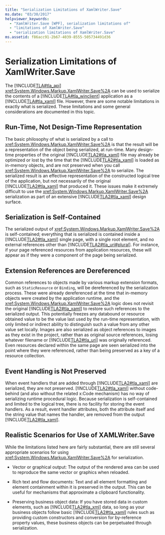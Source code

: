 ```yaml
---
title: "Serialization Limitations of XamlWriter.Save"
ms.date: "03/30/2017"
helpviewer_keywords: 
  - "XamlWriter.Save [WPF], serialization limitations of"
  - "limitations of XamlWriter.Save"
  - "serialization limitations of XamlWriter.Save"
ms.assetid: f86acc91-2b67-4039-8555-505734491d36
---
```

# Serialization Limitations of XamlWriter.Save
The [!INCLUDE[TLA#tla_api](../../../../includes/tlasharptla-api-md.md)] <xref:System.Windows.Markup.XamlWriter.Save%2A> can be used to serialize the contents of a [!INCLUDE[TLA#tla_winclient](../../../../includes/tlasharptla-winclient-md.md)] application as a [!INCLUDE[TLA#tla_xaml](../../../../includes/tlasharptla-xaml-md.md)] file. However, there are some notable limitations in exactly what is serialized. These limitations and some general considerations are documented in this topic.  
  
 
  
<a name="Run_Time__Not_Design_Time_Representation"></a>   
## Run-Time, Not Design-Time Representation  
 The basic philosophy of what is serialized by a call to <xref:System.Windows.Markup.XamlWriter.Save%2A> is that the result will be a representation of the object being serialized, at run-time. Many design-time properties of the original [!INCLUDE[TLA2#tla_xaml](../../../../includes/tla2sharptla-xaml-md.md)] file may already be optimized or lost by the time that the [!INCLUDE[TLA2#tla_xaml](../../../../includes/tla2sharptla-xaml-md.md)] is loaded as in-memory objects, and are not preserved when you call <xref:System.Windows.Markup.XamlWriter.Save%2A> to serialize. The serialized result is an effective representation of the constructed logical tree of the application, but not necessarily of the original [!INCLUDE[TLA2#tla_xaml](../../../../includes/tla2sharptla-xaml-md.md)] that produced it. These issues make it extremely difficult to use the <xref:System.Windows.Markup.XamlWriter.Save%2A> serialization as part of an extensive [!INCLUDE[TLA2#tla_xaml](../../../../includes/tla2sharptla-xaml-md.md)] design surface.  
  
<a name="Serialization_is_Self_Contained"></a>   
## Serialization is Self-Contained  
 The serialized output of <xref:System.Windows.Markup.XamlWriter.Save%2A> is self-contained; everything that is serialized is contained inside a [!INCLUDE[TLA2#tla_xaml](../../../../includes/tla2sharptla-xaml-md.md)] single page, with a single root element, and no external references other than [!INCLUDE[TLA2#tla_uri#plural](../../../../includes/tla2sharptla-urisharpplural-md.md)]. For instance, if your page referenced resources from application resources, these will appear as if they were a component of the page being serialized.  
  
<a name="Extension_References_are_Dereferenced"></a>   
## Extension References are Dereferenced  
 Common references to objects made by various markup extension formats, such as `StaticResource` or `Binding`, will be dereferenced by the serialization process. These were already dereferenced at the time that in-memory objects were created by the application runtime, and the <xref:System.Windows.Markup.XamlWriter.Save%2A> logic does not revisit the original [!INCLUDE[TLA2#tla_xaml](../../../../includes/tla2sharptla-xaml-md.md)] to restore such references to the serialized output. This potentially freezes any databound or resource obtained value to be the value last used by the run-time representation, with only limited or indirect ability to distinguish such a value from any other value set locally. Images are also serialized as object references to images as they exist in the project, rather than as original source references, losing whatever filename or [!INCLUDE[TLA2#tla_uri](../../../../includes/tla2sharptla-uri-md.md)] was originally referenced. Even resources declared within the same page are seen serialized into the point where they were referenced, rather than being preserved as a key of a resource collection.  
  
<a name="Event_Handling_is_Not_Preserved"></a>   
## Event Handling is Not Preserved  
 When event handlers that are added through [!INCLUDE[TLA2#tla_xaml](../../../../includes/tla2sharptla-xaml-md.md)] are serialized, they are not preserved. [!INCLUDE[TLA2#tla_xaml](../../../../includes/tla2sharptla-xaml-md.md)] without code-behind (and also without the related x:Code mechanism) has no way of serializing runtime procedural logic. Because serialization is self-contained and limited to the logical tree, there is no facility for storing the event handlers. As a result, event handler attributes, both the attribute itself and the string value that names the handler, are removed from the output [!INCLUDE[TLA2#tla_xaml](../../../../includes/tla2sharptla-xaml-md.md)].  
  
<a name="Realistic_Scenarios_for_Use_of_XAMLWriter_Save"></a>   
## Realistic Scenarios for Use of XAMLWriter.Save  
 While the limitations listed here are fairly substantial, there are still several appropriate scenarios for using <xref:System.Windows.Markup.XamlWriter.Save%2A> for serialization.  
  
-   Vector or graphical output: The output of the rendered area can be used to reproduce the same vector or graphics when reloaded.  
  
-   Rich text and flow documents: Text and all element formatting and element containment within it is preserved in the output. This can be useful for mechanisms that approximate a clipboard functionality.  
  
-   Preserving business object data: If you have stored data in custom elements, such as [!INCLUDE[TLA2#tla_xml](../../../../includes/tla2sharptla-xml-md.md)] data, so long as your business objects follow basic [!INCLUDE[TLA2#tla_xaml](../../../../includes/tla2sharptla-xaml-md.md)] rules such as providing custom constructors and conversion for by-reference property values, these business objects can be perpetuated through serialization.
